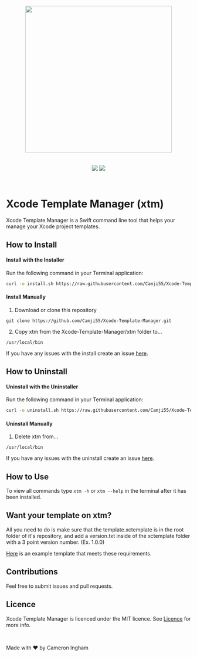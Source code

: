 <br/><br/>
<p align="center">
  <img width="400" src="https://user-images.githubusercontent.com/2769158/44244892-6fa2ba00-a193-11e8-99e7-2da2e3d4978f.png"><br/><br/><br/>
  <a href="https://github.com/Camji55/Xcode-Template-Manager"><img src="https://img.shields.io/badge/Version-0.0.1-blue.svg?longCache=true&style=for-the-badge"></a>
  <a href="https://github.com/Camji55/Xcode-Template-Manager/blob/master/LICENCE.md"><img src="https://img.shields.io/badge/Licence-MIT-green.svg?longCache=true&style=for-the-badge"></a>
</p><br/>

# Xcode Template Manager (xtm)

Xcode Template Manager is a Swift command line tool that helps your manage your Xcode project templates.

## How to Install
#### Install with the Installer
Run the following command in your Terminal application:

```sh
curl -o install.sh https://raw.githubusercontent.com/Camji55/Xcode-Template-Manager/master/Install%20Scripts/install.sh && sudo bash install.sh && rm -R -f install.sh
```

#### Install Manually
1. Download or clone this repository

``` 
git clone https://github.com/Camji55/Xcode-Template-Manager.git
```

2. Copy xtm from the Xcode-Template-Manager/xtm folder to...

``` 
/usr/local/bin
```

If you have any issues with the install create an issue [here](https://github.com/Camji55/DevMountain-Xcode-Template/issues/new).

## How to Uninstall
#### Uninstall with the Uninstaller
Run the following command in your Terminal application:

```sh
curl -o uninstall.sh https://raw.githubusercontent.com/Camji55/Xcode-Template-Manager/master/Install%20Scripts/uninstall.sh && sudo bash uninstall.sh && rm -R -f uninstall.sh
```

#### Uninstall Manually
1. Delete xtm from...

``` 
/usr/local/bin
```

If you have any issues with the uninstall create an issue [here](https://github.com/Camji55/DevMountain-Xcode-Template/issues/new).

## How to Use

To view all commands type ```xtm -h``` or ```xtm --help``` in the terminal after it has been installed.

## Want your template on xtm?

All you need to do is make sure that the template.xctemplate is in the root folder of it's repository, and add a version.txt inside of the xctemplate folder with a 3 point version number. (Ex. 1.0.0)

[Here](https://github.com/Camji55/DevMountain-Xcode-Template) is an example template that meets these requirements.

## Contributions

Feel free to submit issues and pull requests.

## Licence

Xcode Template Manager is licenced under the MIT licence. See [Licence](https://github.com/Camji55/Xcode-Template-Manager/blob/master/LICENCE.md) for more info.

<br/>

Made with ❤️ by Cameron Ingham
